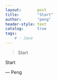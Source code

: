 ```yaml
---
layout:       post
title:        "Start"
author:       "peng"
header-style: text
catalog:      true
tags:
    # - Java
---
```


> Start

Start

— Peng
